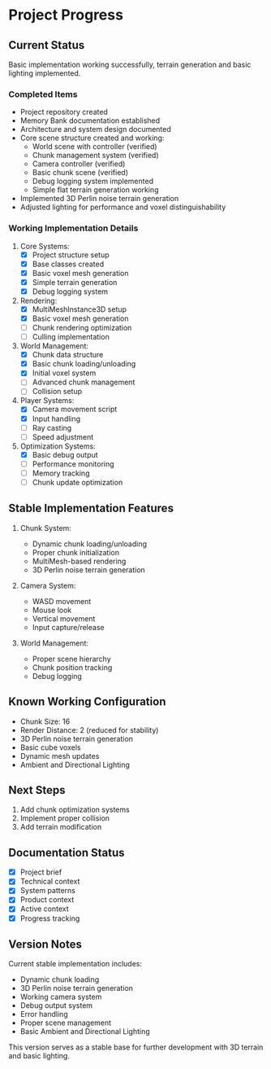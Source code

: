 # Project Progress

## Current Status
Basic implementation working successfully, terrain generation and basic lighting implemented.

### Completed Items
- Project repository created
- Memory Bank documentation established
- Architecture and system design documented
- Core scene structure created and working:
  - World scene with controller (verified)
  - Chunk management system (verified)
  - Camera controller (verified)
  - Basic chunk scene (verified)
  - Debug logging system implemented
  - Simple flat terrain generation working
- Implemented 3D Perlin noise terrain generation
- Adjusted lighting for performance and voxel distinguishability

### Working Implementation Details
1. Core Systems:
   - [x] Project structure setup
   - [x] Base classes created
   - [x] Basic voxel mesh generation
   - [x] Simple terrain generation
   - [x] Debug logging system

2. Rendering:
   - [x] MultiMeshInstance3D setup
   - [x] Basic voxel mesh generation
   - [ ] Chunk rendering optimization
   - [ ] Culling implementation

3. World Management:
   - [x] Chunk data structure
   - [x] Basic chunk loading/unloading
   - [x] Initial voxel system
   - [ ] Advanced chunk management
   - [ ] Collision setup

4. Player Systems:
   - [x] Camera movement script
   - [x] Input handling
   - [ ] Ray casting
   - [ ] Speed adjustment

5. Optimization Systems:
   - [x] Basic debug output
   - [ ] Performance monitoring
   - [ ] Memory tracking
   - [ ] Chunk update optimization

## Stable Implementation Features
1. Chunk System:
   - Dynamic chunk loading/unloading
   - Proper chunk initialization
   - MultiMesh-based rendering
   - 3D Perlin noise terrain generation

2. Camera System:
   - WASD movement
   - Mouse look
   - Vertical movement
   - Input capture/release

3. World Management:
   - Proper scene hierarchy
   - Chunk position tracking
   - Debug logging

## Known Working Configuration
- Chunk Size: 16
- Render Distance: 2 (reduced for stability)
- 3D Perlin noise terrain generation
- Basic cube voxels
- Dynamic mesh updates
- Ambient and Directional Lighting

## Next Steps
1. Add chunk optimization systems
2. Implement proper collision
3. Add terrain modification

## Documentation Status
- [x] Project brief
- [x] Technical context
- [x] System patterns
- [x] Product context
- [x] Active context
- [x] Progress tracking

## Version Notes
Current stable implementation includes:
- Dynamic chunk loading
- 3D Perlin noise terrain generation
- Working camera system
- Debug output system
- Error handling
- Proper scene management
- Basic Ambient and Directional Lighting

This version serves as a stable base for further development with 3D terrain and basic lighting.